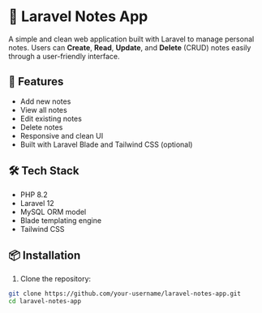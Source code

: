 # 📝 Laravel Notes App

A simple and clean web application built with Laravel to manage personal notes. Users can **Create**, **Read**, **Update**, and **Delete** (CRUD) notes easily through a user-friendly interface.

## 🚀 Features

- Add new notes
- View all notes
- Edit existing notes
- Delete notes
- Responsive and clean UI
- Built with Laravel Blade and Tailwind CSS (optional)

## 🛠️ Tech Stack

- PHP 8.2
- Laravel 12
- MySQL ORM model
- Blade templating engine
- Tailwind CSS

## 📦 Installation

1. Clone the repository:

```bash
git clone https://github.com/your-username/laravel-notes-app.git
cd laravel-notes-app
